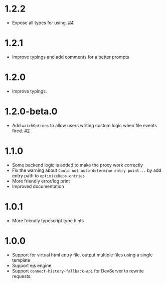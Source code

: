 # 1.2.2

- Expose all types for using. [#4](https://github.com/emosheeep/vite-plugin-virtual-mpa/issues/4)

# 1.2.1

- Improve typings and add comments for a better prompts

# 1.2.0

- Improve typings.

# 1.2.0-beta.0

- Add `watchOptions` to allow users writing custom logic when file events fired. [#2](https://github.com/emosheeep/vite-plugin-virtual-mpa/issues/2)

# 1.1.0

- Some backend logic is added to make the proxy work correctly
- Fix the warning about `Could not auto-determine entry point...` by add entry path to `optimizeDeps.entries`
- More friendly error/log print
- Improved documentation

# 1.0.1

- More friendly typescript type hints

# 1.0.0

- Support for virtual html entry file, output multiple files using a single template
- Support ejs engine.
- Support `connect-history-fallback-api` for DevServer to rewrite requests.
